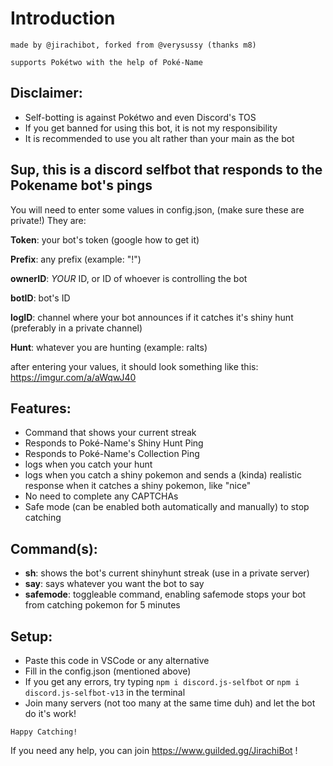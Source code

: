 # **Introduction**

`made by @jirachibot, forked from @verysussy (thanks m8)`

`supports Pokétwo with the help of Poké-Name`

## Disclaimer:
- Self-botting is against Pokétwo and even Discord's TOS
- If you get banned for using this bot, it is not my responsibility
- It is recommended to use you alt rather than your main as the bot

## Sup, this is a discord selfbot that responds to the Pokename bot's pings
You will need to enter some values in config.json, (make sure these are private!) They are:

**Token**: your bot's token (google how to get it)

**Prefix**: any prefix (example: "!")

**ownerID**: *YOUR* ID, or ID of whoever is controlling the bot

**botID**: bot's ID

**logID**: channel where your bot announces if it catches it's shiny hunt (preferably in a private channel)

**Hunt**: whatever you are hunting (example: ralts)


after entering your values, it should look something like this: https://imgur.com/a/aWqwJ40

## Features:

- Command that shows your current streak
- Responds to Poké-Name's Shiny Hunt Ping
- Responds to Poké-Name's Collection Ping
- logs when you catch your hunt
- logs when you catch a shiny pokemon and sends a (kinda) realistic response when it catches a shiny pokemon, like "nice"
- No need to complete any CAPTCHAs
- Safe mode (can be enabled both automatically and manually) to stop catching

## Command(s):

- **sh**: shows the bot's current shinyhunt streak (use in a private server)
- **say**: says whatever you want the bot to say
- **safemode**: toggleable command, enabling safemode stops your bot from catching pokemon for 5 minutes

## Setup:

- Paste this code in VSCode or any alternative
- Fill in the config.json (mentioned above)
- If you get any errors, try typing `npm i discord.js-selfbot` or `npm i discord.js-selfbot-v13` in the terminal 
- Join many servers (not too many at the same time duh) and let the bot do it's work!

`Happy Catching!`

If you need any help, you can join https://www.guilded.gg/JirachiBot !
